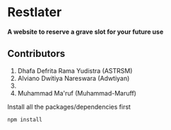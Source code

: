 # Restlater
**A website to reserve a grave slot for your future use**

## Contributors
1. Dhafa Defrita Rama Yudistra (ASTRSM)
2. Alviano Dwitiya Nareswara (Adwtiyan)
3.
4. Muhammad Ma'ruf (Muhammad-Maruff)


Install all the packages/dependencies first
```NPM Config
npm install
```
